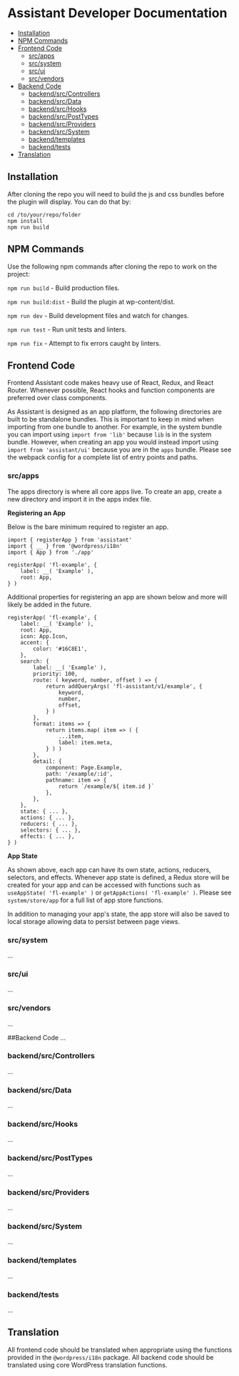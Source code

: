 # Assistant Developer Documentation

- [Installation](#installation)
- [NPM Commands](#npm-commands)
- [Frontend Code](#frontend-code)
    - [src/apps](#src-apps)
    - [src/system](#src-system)
    - [src/ui](#src-ui)
    - [src/vendors](#src-vendors)
- [Backend Code](#backend-code)
    - [backend/src/Controllers](#backend-src-controllers)
    - [backend/src/Data](#backend-src-data)
    - [backend/src/Hooks](#backend-src-hooks)
    - [backend/src/PostTypes](#backend-src-posttypes)
    - [backend/src/Providers](#backend-src-providers)
    - [backend/src/System](#backend-src-system)
    - [backend/templates](#backend-templates)
    - [backend/tests](#backend-tests)
- [Translation](#translation)

## Installation
After cloning the repo you will need to build the js and css bundles before the plugin will display. You can do that by:

```
cd /to/your/repo/folder
npm install
npm run build
```

## NPM Commands
Use the following npm commands after cloning the repo to work on the project:

`npm run build` - Build production files.

`npm run build:dist` - Build the plugin at wp-content/dist.

`npm run dev` - Build development files and watch for changes.

`npm run test` - Run unit tests and linters.

`npm run fix` - Attempt to fix errors caught by linters.

## Frontend Code
Frontend Assistant code makes heavy use of React, Redux, and React Router. Whenever possible, React hooks and function components are preferred over class components.

As Assistant is designed as an app platform, the following directories are built to be standalone bundles. This is important to keep in mind when importing from one bundle to another. For example, in the system bundle you can import using `import from 'lib'` because `lib` is in the system bundle. However, when creating an app you would instead import using `import from 'assistant/ui'` because you are in the `apps` bundle. Please see the webpack config for a complete list of entry points and paths.

### src/apps
The apps directory is where all core apps live. To create an app, create a new directory and import it in the apps index file.

**Registering an App**

Below is the bare minimum required to register an app.

```
import { registerApp } from 'assistant'
import { __ } from '@wordpress/i18n'
import { App } from './app'

registerApp( 'fl-example', {
	label: __( 'Example' ),
	root: App,
} )
```

Additional properties for registering an app are shown below and more will likely be added in the future.

```
registerApp( 'fl-example', {
	label: __( 'Example' ),
	root: App,
	icon: App.Icon,
	accent: {
		color: '#16C8E1',
	},
	search: {
		label: __( 'Example' ),
		priority: 100,
		route: ( keyword, number, offset ) => {
			return addQueryArgs( 'fl-assistant/v1/example', {
				keyword,
				number,
				offset,
			} )
		},
		format: items => {
			return items.map( item => ( {
				...item,
				label: item.meta,
			} ) )
		},
		detail: {
			component: Page.Example,
			path: '/example/:id',
			pathname: item => {
				return `/example/${ item.id }`
			},
		},
	},
	state: { ... },
	actions: { ... },
	reducers: { ... },
	selectors: { ... },
	effects: { ... },
} )
```

**App State**

As shown above, each app can have its own state, actions, reducers, selectors, and effects. Whenever app state is defined, a Redux store will be created for your app and can be accessed with functions such as `useAppState( 'fl-example' )` or `getAppActions( 'fl-example' )`. Please see `system/store/app` for a full list of app store functions.

In addition to managing your app's state, the app store will also be saved to local storage allowing data to persist between page views.

### src/system
...

### src/ui
...

### src/vendors
...

##Backend Code
...

### backend/src/Controllers
...

### backend/src/Data
...

### backend/src/Hooks
...

### backend/src/PostTypes
...

### backend/src/Providers
...

### backend/src/System
...

### backend/templates
...

### backend/tests
...

## Translation
All frontend code should be translated when appropriate using the functions provided in the `@wordpress/i18n` package. All backend code should be translated using core WordPress translation functions.
